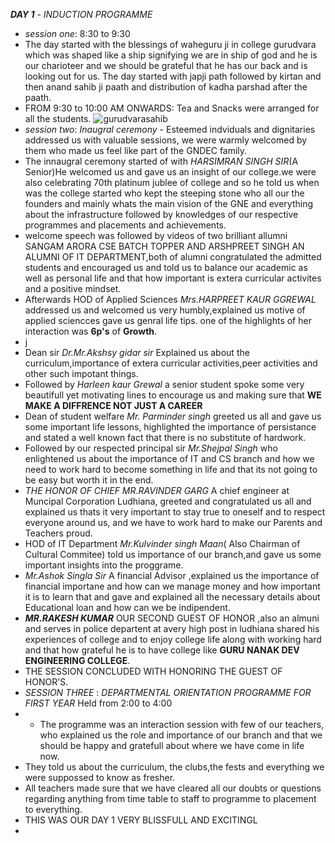
**_DAY 1_** _- INDUCTION PROGRAMME_
- _session one_: 8:30 to 9:30
-  The day started with the blessings of waheguru ji in college gurudvara which was shaped like a ship signifying we are in ship of god and he is our charioteer and we should be grateful that he has our back and is looking out for us. The day started with japji path followed by kirtan and then anand sahib ji paath and distribution of kadha parshad after the paath.
- FROM 9:30 to 10:00 AM ONWARDS: Tea and Snacks were arranged for all the students.
![gurudvarasahib](https://github.com/user-attachments/assets/73835fcf-3530-45c5-bde0-7d3e08cd563f)
- _session two_: _Inaugral ceremony_ - Esteemed indviduals and dignitaries addressed us with valuable sessions, we were warmly welcomed by them who  made us feel like part of the GNDEC family.
- The innaugral ceremony started of with _HARSIMRAN SINGH SIR_(A Senior)He welcomed us and gave us an insight of our college.we were also celebrating 70th platinum jublee of college and so he told us when was the college started who kept the steeping stone who all our the founders and mainly  whats the main vision of the GNE and everything about the infrastructure followed by knowledges of our respective programmes and placements and achievements.
- welcome speech was followed by videos of two brilliant allumni SANGAM ARORA CSE BATCH TOPPER AND ARSHPREET SINGH AN ALUMNI OF IT DEPARTMENT,both of alumni congratulated the admitted students and encouraged us and told us to balance our academic as well as personal life and that how important is extera curricular activites and a positive mindset.
- Afterwards HOD of Applied Sciences _Mrs.HARPREET KAUR GGREWAL_ addressed us and welcomed us very humbly,explained us motive of applied sciencces gave us genral life tips. one of the highlights of her interaction was **6p's** of **Growth**.
- j
- Dean sir _Dr.Mr.Akshsy gidar sir_ Explained us about the curriculum,importance of extera curricular activities,peer activities and other such impotant things.
- Followed by _Harleen kaur Grewal_ a senior student spoke some very beautifull yet motivating lines to encourage us and making sure that **WE MAKE A DIFFRENCE NOT JUST A CAREER**
-  Dean of student welfare _Mr. Parminder singh_ greeted us all and gave us some important life lessons, highlighted the importance of persistance and stated a well known fact that there is no substitute of hardwork.
-  Followed by our respected principal sir _Mr.Shejpal Singh_ who enlightened us about the importance of IT and CS branch and how we need to work hard to become something in life and that its not going  to be easy but worth it in the end.
-  _THE HONOR OF CHIEF_ _MR.RAVINDER GARG_ A chief engineer at Muncipal Corporation Ludhiana, greeted and congratulated us all and explained us thats it very important to stay true to oneself and to respect everyone around us, and we have to work hard to make our Parents and Teachers proud.
-  HOD of IT Department _Mr.Kulvinder singh Maan_( Also Chairman of Cultural Commitee) told us importance of our branch,and gave us some important insights into the proggrame.
-  _Mr.Ashok Singla Sir_ A financial Advisor ,explained us the importance of financial importane and how can we manage money and how important it is to learn that and gave and explained all the necessary details about Educational loan and how can we be indipendent.
-  **_MR.RAKESH KUMAR_** OUR SECOND GUEST OF HONOR ,also an almuni and serves in police departent at avery high post in ludhiana shared his experiences of college and to enjoy college life along with working hard and that how grateful he is to have college like **GURU NANAK DEV ENGINEERING COLLEGE**.
-  THE SESSION CONCLUDED WITH HONORING THE GUEST OF HONOR'S.
- _SESSION THREE_ : _DEPARTMENTAL ORIENTATION PROGRAMME FOR FIRST YEAR_ Held from 2:00 to 4:00
- - The programme was an interaction session with few of our teachers, who explained us the role and importance of our branch and that we should be happy and gratefull about where we have come in life now.
- They told us about the curriculum, the clubs,the fests and everything we were suppossed to know as fresher.
- All teachers made sure that we have cleared all our doubts or questions regarding anything from time table to staff to programme to placement to everything.
- THIS WAS OUR DAY 1 VERY BLISSFULL AND EXCITINGL
- 
